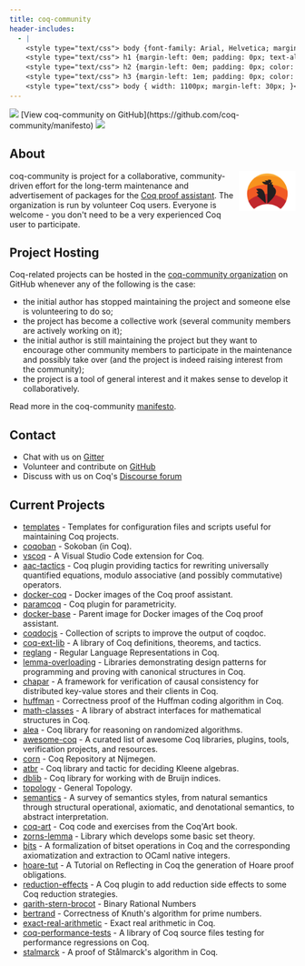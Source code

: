 ```yaml
---
title: coq-community
header-includes:
  - |
    <style type="text/css"> body {font-family: Arial, Helvetica; margin-left: 5em; font-size: large;} </style>
    <style type="text/css"> h1 {margin-left: 0em; padding: 0px; text-align: center} </style>
    <style type="text/css"> h2 {margin-left: 0em; padding: 0px; color: #580909} </style>
    <style type="text/css"> h3 {margin-left: 1em; padding: 0px; color: #C05001;} </style>
    <style type="text/css"> body { width: 1100px; margin-left: 30px; }</style>
---
```


<div style="text-align:left"><img src="https://github.githubassets.com/images/modules/logos_page/Octocat.png" height="25" style="border:0px">
[View coq-community on GitHub](https://github.com/coq-community/manifesto)
<img src="https://github.githubassets.com/images/modules/logos_page/Octocat.png" height="25" style="border:0px"></div>

## About

[<img src="coq-logo.svg" align="right" width="100">](https://github.com/coq-community/manifesto)

coq-community is project for a collaborative, community-driven effort for the long-term
maintenance and advertisement of packages for the [Coq proof assistant](https://coq.inria.fr). The organization
is run by volunteer Coq users. Everyone is welcome - you don't need to be a very experienced
Coq user to participate.

## Project Hosting

Coq-related projects can be hosted in the [coq-community organization](https://github.com/coq-community) on GitHub
whenever any of the following is the case:

- the initial author has stopped maintaining the project and someone else is
  volunteering to do so;
- the project has become a collective work (several community members are
  actively working on it);
- the initial author is still maintaining the project but they want to
  encourage other community members to participate in the maintenance and
  possibly take over (and the project is indeed raising interest from the
  community);
- the project is a tool of general interest and it makes sense to develop it
  collaboratively.

Read more in the coq-community [manifesto](https://github.com/coq-community/manifesto).

## Contact

- Chat with us on [Gitter](https://gitter.im/coq-community/Lobby)
- Volunteer and contribute on [GitHub](https://github.com/coq-community/manifesto/issues)
- Discuss with us on Coq's [Discourse forum](https://coq.discourse.group)

## Current Projects

- [templates](https://github.com/coq-community/templates) - Templates for configuration files and scripts useful for maintaining Coq projects.
- [coqoban](https://github.com/coq-community/coqoban) - Sokoban (in Coq).
- [vscoq](https://github.com/coq-community/vscoq) - A Visual Studio Code extension for Coq.
- [aac-tactics](https://github.com/coq-community/aac-tactics) - Coq plugin providing tactics for rewriting universally quantified equations, modulo associative (and possibly commutative) operators.
- [docker-coq](https://github.com/coq-community/docker-coq) - Docker images of the Coq proof assistant.
- [paramcoq](https://github.com/coq-community/paramcoq) - Coq plugin for parametricity.
- [docker-base](https://github.com/coq-community/docker-base) - Parent image for Docker images of the Coq proof assistant.
- [coqdocjs](https://github.com/coq-community/coqdocjs) - Collection of scripts to improve the output of coqdoc.
- [coq-ext-lib](https://github.com/coq-community/coq-ext-lib) - A library of Coq definitions, theorems, and tactics.
- [reglang](https://github.com/coq-community/reglang) - Regular Language Representations in Coq.
- [lemma-overloading](https://github.com/coq-community/lemma-overloading) - Libraries demonstrating design patterns for programming and proving with canonical structures in Coq.
- [chapar](https://github.com/coq-community/chapar) - A framework for verification of causal consistency for distributed key-value stores and their clients in Coq.
- [huffman](https://github.com/coq-community/huffman) - Correctness proof of the Huffman coding algorithm in Coq.
- [math-classes](https://github.com/coq-community/math-classes) - A library of abstract interfaces for mathematical structures in Coq.
- [alea](https://github.com/coq-community/alea) - Coq library for reasoning on randomized algorithms.
- [awesome-coq](https://github.com/coq-community/awesome-coq) - A curated list of awesome Coq libraries, plugins, tools, verification projects, and resources.
- [corn](https://github.com/coq-community/corn) - Coq Repository at Nijmegen.
- [atbr](https://github.com/coq-community/atbr) - Coq library and tactic for deciding Kleene algebras.
- [dblib](https://github.com/coq-community/dblib) - Coq library for working with de Bruijn indices.
- [topology](https://github.com/coq-community/topology) - General Topology.
- [semantics](https://github.com/coq-community/semantics) - A survey of semantics styles, from natural semantics through structural operational, axiomatic, and denotational semantics, to abstract interpretation.
- [coq-art](https://github.com/coq-community/coq-art) - Coq code and exercises from the Coq'Art book.
- [zorns-lemma](https://github.com/coq-community/zorns-lemma) - Library which develops some basic set theory.
- [bits](https://github.com/coq-community/bits) - A formalization of bitset operations in Coq and the corresponding axiomatization and extraction to OCaml native integers.
- [hoare-tut](https://github.com/coq-community/hoare-tut) - A Tutorial on Reflecting in Coq the generation of Hoare proof obligations.
- [reduction-effects](https://github.com/coq-community/reduction-effects) - A Coq plugin to add reduction side effects to some Coq reduction strategies.
- [qarith-stern-brocot](https://github.com/coq-community/qarith-stern-brocot) - Binary Rational Numbers
- [bertrand](https://github.com/coq-community/bertrand) - Correctness of Knuth's algorithm for prime numbers.
- [exact-real-arithmetic](https://github.com/coq-community/exact-real-arithmetic) - Exact real arithmetic in Coq.
- [coq-performance-tests](https://github.com/coq-community/coq-performance-tests) - A library of Coq source files testing for performance regressions on Coq.
- [stalmarck](https://github.com/coq-community/stalmarck) - A proof of Stålmarck's algorithm in Coq.
